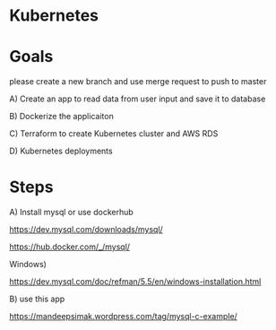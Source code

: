 # Kubernetes

# Goals
please create a new branch and use merge request to push to master

A) Create an app to read data from user input and save it to database

B) Dockerize the applicaiton

C) Terraform to create Kubernetes cluster and AWS RDS 

D) Kubernetes deployments



# Steps
A) Install mysql or use dockerhub

https://dev.mysql.com/downloads/mysql/

https://hub.docker.com/_/mysql/

Windows) 

https://dev.mysql.com/doc/refman/5.5/en/windows-installation.html

B) use this app

https://mandeepsimak.wordpress.com/tag/mysql-c-example/
